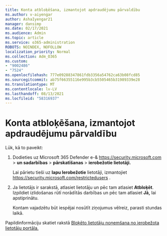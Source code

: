```yaml
---
title: Konta atbloķēšana, izmantojot apdraudējumu pārvaldību
ms.author: v-aiyengar
author: AshaIyengar21
manager: dansimp
ms.date: 02/17/2021
ms.audience: Admin
ms.topic: article
ms.service: o365-administration
ROBOTS: NOINDEX, NOFOLLOW
localization_priority: Normal
ms.collection: Adm_O365
ms.custom:
- "9002486"
- "7524"
ms.openlocfilehash: 777e09288347861fdb3356a54762ca63b08fcd85
ms.sourcegitcommit: ab75f66355116e995b3cb5505465b31989339e28
ms.translationtype: MT
ms.contentlocale: lv-LV
ms.lasthandoff: 08/13/2021
ms.locfileid: "58316937"
---
```

# <a name="unblock-an-account-by-using-threat-management"></a>Konta atbloķēšana, izmantojot apdraudējumu pārvaldību

Lūk, kā to paveikt:

1. Dodieties uz Microsoft 365 Defender e-& <https://security.microsoft.com> \> **un sadarbības** \> **pārskatīšanas** \> **ierobežotie lietotāji.**

   Lai pārietu tieši uz **lapu Ierobežotie** lietotāji, izmantojiet <https://security.microsoft.com/restrictedusers> .

2. Ja lietotājs ir sarakstā, atlasiet lietotāju un pēc tam atlasiet **Atbloķēt**. Izpildiet izlidošanas rūtī norādītās darbības un pēc tam atlasiet **Jā,** lai apstiprinātu.

   Kontam vajadzētu būt iespējai nosūtīt ziņojumus vēlreiz, parasti stundas laikā.

Papildinformāciju skatiet rakstā [Bloķēto lietotāju noņemšana no ierobežota lietotāju portāla.](https://docs.microsoft.com/microsoft-365/security/office-365-security/removing-user-from-restricted-users-portal-after-spam)
